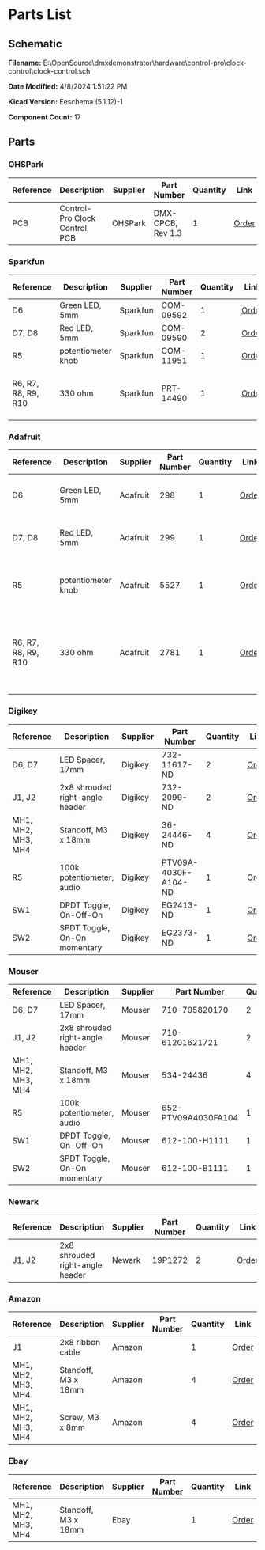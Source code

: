 
# Parts List

## Schematic

**Filename:** E:\OpenSource\dmxdemonstrator\hardware\control-pro\clock-control\clock-control.sch

**Date Modified:** 4/8/2024 1:51:22 PM

**Kicad Version:** Eeschema (5.1.12)-1

**Component Count:** 17

## Parts


### OHSPark

Reference|Description|Supplier|Part Number|Quantity|Link|Notes
---------|-----------|--------|-----------|--------|----|-----
PCB|Control-Pro Clock Control PCB|OHSPark|DMX-CPCB, Rev 1.3|1|[Order](https://oshpark.com/shared_projects/llBuRZd8)|pack of 3, 2 not used
<!--PARTROW-->

### Sparkfun

Reference|Description|Supplier|Part Number|Quantity|Link|Notes
---------|-----------|--------|-----------|--------|----|-----
D6|Green LED, 5mm|Sparkfun|COM-09592|1|[Order](https://www.sparkfun.com/products/9592)|
D7, D8|Red LED, 5mm|Sparkfun|COM-09590|2|[Order](https://www.sparkfun.com/products/9590)|
R5|potentiometer knob|Sparkfun|COM-11951|1|[Order](https://www.sparkfun.com/products/11951)|goes to 11
R6, R7, R8, R9, R10|330 ohm|Sparkfun|PRT-14490|1|[Order](https://www.sparkfun.com/products/14490)|pack of 20, 15 not used
<!--PARTROW-->

### Adafruit

Reference|Description|Supplier|Part Number|Quantity|Link|Notes
---------|-----------|--------|-----------|--------|----|-----
D6|Green LED, 5mm|Adafruit|298|1|[Order](https://www.adafruit.com/product/298)|pack of 25, 24 not used
D7, D8|Red LED, 5mm|Adafruit|299|1|[Order](https://www.adafruit.com/product/299)|pack of 25, 23 not used
R5|potentiometer knob|Adafruit|5527|1|[Order](https://www.adafruit.com/product/5527)|black, silver, red, blue, gold
R6, R7, R8, R9, R10|330 ohm|Adafruit|2781|1|[Order](https://www.adafruit.com/product/2781)|use 470 ohm instead, pack of 25, 20 not used
<!--PARTROW-->

### Digikey

Reference|Description|Supplier|Part Number|Quantity|Link|Notes
---------|-----------|--------|-----------|--------|----|-----
D6, D7|LED Spacer, 17mm|Digikey|732-11617-ND|2|[Order](https://www.digikey.com/product-detail/en/w%C3%BCrth-elektronik/705820170/732-11617-ND/7681962)|
J1, J2|2x8 shrouded right-angle header|Digikey| 732-2099-ND|2|[Order](https://www.digikey.com/en/products/detail/w%C3%BCrth-elektronik/61201621721/2060595)|
MH1, MH2, MH3, MH4|Standoff, M3 x 18mm|Digikey|36-24446-ND|4|[Order](https://www.digikey.com/product-detail/en/keystone-electronics/24446/36-24446-ND/1532945)|
R5|100k potentiometer, audio|Digikey|PTV09A-4030F-A104-ND|1|[Order](https://www.digikey.com/en/products/detail/bourns-inc/PTV09A-4030F-A104/4699533)|knob needed
SW1|DPDT Toggle, On-Off-On|Digikey|EG2413-ND|1|[Order](https://www.digikey.com/products/en?keywords=100DP3T1B1M1QEH)|
SW2|SPDT Toggle, On-On momentary|Digikey|EG2373-ND|1|[Order](https://www.digikey.com/product-detail/en/e-switch/100SP2T1B1M1QEH/EG2373-ND/378842)|
<!--PARTROW-->

### Mouser

Reference|Description|Supplier|Part Number|Quantity|Link|Notes
---------|-----------|--------|-----------|--------|----|-----
D6, D7|LED Spacer, 17mm|Mouser|710-705820170|2|[Order](https://www.mouser.com/ProductDetail/Wurth-Elektronik/705820170?qs=wr8lucFkNMUaK6Cwpwjx5Q%3D%3D)|
J1, J2|2x8 shrouded right-angle header|Mouser|710-61201621721|2|[Order](https://www.mouser.com/ProductDetail/Wurth-Elektronik/61201621721?qs=ZtY9WdtwX56ShT0tAQh3qw%3D%3D)|
MH1, MH2, MH3, MH4|Standoff, M3 x 18mm|Mouser|534-24436|4|[Order](https://www.mouser.com/ProductDetail/Keystone-Electronics/24436?qs=UWqYQ%2F2cZWv7%252B7DoeljlhQ%3D%3D)|
R5|100k potentiometer, audio|Mouser|652-PTV09A4030FA104|1|[Order](https://www.mouser.com/ProductDetail/Bourns/PTV09A-4030F-A104?qs=Zq5ylnUbLm73%2F6VuM9oVtw%3D%3D)|knob needed
SW1|DPDT Toggle, On-Off-On|Mouser|612-100-H1111|1|[Order](https://www.mouser.com/ProductDetail/E-Switch/100DP3T1B1M1QEH?qs=g8hxKYs5b3yy1L1GZVrx5w%3D%3D)|
SW2|SPDT Toggle, On-On momentary|Mouser|612-100-B1111|1|[Order](https://www.mouser.com/ProductDetail/E-Switch/100SP2T1B1M1QEH?qs=HKd%2Fp3M7KlWCZ%252BGqDexPKQ%3D%3D)|
<!--PARTROW-->

### Newark

Reference|Description|Supplier|Part Number|Quantity|Link|Notes
---------|-----------|--------|-----------|--------|----|-----
J1, J2|2x8 shrouded right-angle header|Newark|19P1272|2|[Order](https://www.newark.com/wurth-elektronik/61201621721/wire-to-board-connector-right/dp/19P1272?ost=61201621721)|
<!--PARTROW-->

### Amazon

Reference|Description|Supplier|Part Number|Quantity|Link|Notes
---------|-----------|--------|-----------|--------|----|-----
J1|2x8 ribbon cable|Amazon||1|[Order](https://www.amazon.com/s?k=16-Pin+IDC+Connector+Flat+Ribbon+Cable&i=electronics&crid=3L1450QFA09WG&sprefix=16-pin+idc+connector+flat+ribbon+cable%2Celectronics%2C151&ref=nb_sb_noss)|
MH1, MH2, MH3, MH4|Standoff, M3 x 18mm|Amazon||4|[Order](https://www.amazon.com/s?k=m3+18mm+standoff)|
MH1, MH2, MH3, MH4|Screw, M3 x 8mm|Amazon||4|[Order](https://www.amazon.com/s?k=m3+8mm+screw)|
<!--PARTROW-->

### Ebay

Reference|Description|Supplier|Part Number|Quantity|Link|Notes
---------|-----------|--------|-----------|--------|----|-----
MH1, MH2, MH3, MH4|Standoff, M3 x 18mm|Ebay||1|[Order](https://www.ebay.com/itm/M3-Aluminum-Alloy-Female-Hex-Hexagon-Threaded-Bush-Sleeve-Standoff-Pillar-Spacer/174350100853?ssPageName=STRK%3AMEBIDX%3AIT&var=473550930125&_trksid=p2060353.m1438.l2649)|pack of 10, 6 not used
<!--PARTROW-->
<!--VENDORLIST-->

